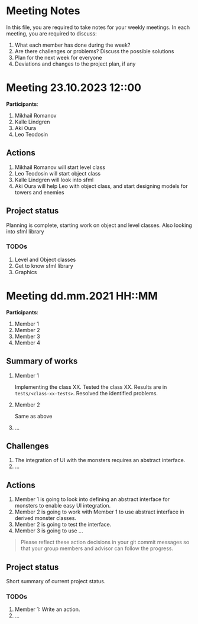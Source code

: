 # Meeting Notes

In this file, you are required to take notes for your weekly meetings.
In each meeting, you are required to discuss:

1. What each member has done during the week?
2. Are there challenges or problems? Discuss the possible solutions
3. Plan for the next week for everyone
4. Deviations and changes to the project plan, if any

# Meeting 23.10.2023 12::00

**Participants**:

1. Mikhail Romanov
2. Kalle Lindgren
3. Aki Oura
4. Leo Teodosin

## Actions

1. Mikhail Romanov will start level class
2. Leo Teodosin will start object class
3. Kalle Lindgren will look into sfml
4. Aki Oura will help Leo with object class, and start designing models for towers and enemies

## Project status

Planning is complete, starting work on object and level classes. Also looking into sfml library

### TODOs

1. Level and Object classes
2. Get to know sfml library
3. Graphics

# Meeting dd.mm.2021 HH::MM

**Participants**:

1. Member 1
2. Member 2
3. Member 3
4. Member 4

## Summary of works

1. Member 1

   Implementing the class XX. Tested the class XX.
   Results are in `tests/<class-xx-tests>`. Resolved the identified problems.

2. Member 2

   Same as above

3. ...

## Challenges

1. The integration of UI with the monsters requires an abstract interface.
2. ...

## Actions

1. Member 1 is going to look into defining an abstract interface for monsters
   to enable easy UI integration.
2. Member 2 is going to work with Member 1 to use abstract interface in derived
   monster classes.
3. Member 2 is going to test the interface.
4. Member 3 is going to use ...

> Please reflect these action decisions in your git commit messages so that
> your group members and advisor can follow the progress.

## Project status

Short summary of current project status.

### TODOs

1. Member 1: Write an action.
2. ...
